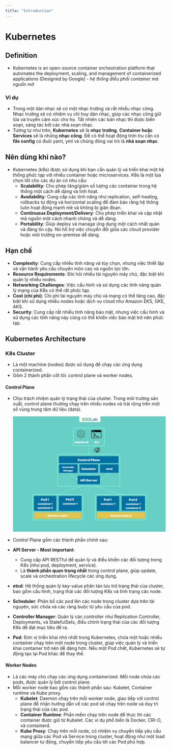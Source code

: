 ```yaml
---
title: "Introduction"
---
```

# Kubernetes

## Definition

- Kubernetes is an open-source container orchestration platform that automates the deployment, scaling, and management of containerized applications (Designed by Google) - _hệ thống điều phối container mã nguồn mở_

### Ví dụ

- Trong một dàn nhạc sẽ có một nhạc trưởng và rất nhiều nhạc công. Nhạc trưởng sẽ có nhiệm vụ chỉ huy dàn nhạc, giúp các nhạc công giữ lửa và truyền cảm xúc cho họ. Tất nhiên các bản nhạc thì được biên soạn, sáng tác bởi các nhà soạn nhạc.
- Tương tự như trên, **Kubernetes** sẽ là **nhạc trưởng**, **Container hoặc Services** sẽ là những **nhạc công**. Để có thể hoạt động trơn tru cần có **file config** có đuôi yaml, yml và chúng đóng vai trò là **nhà soạn nhạc**.

## Nên dùng khi nào?

- Kubernetes (k8s) được sử dụng khi bạn cần quản lý và triển khai một hệ thống phức tạp với nhiều container hoặc microservices. K8s là một lựa chọn tốt cho các dự án có nhu cầu:
  - **Scalability**: Cho phép tăng/giảm số lượng các container trong hệ thống một cách dễ dàng và linh hoạt.
  - **Availability**: Cung cấp các tính năng như replication, self-healing, rollbacks tự động và horizontal scaling để đảm bảo rằng hệ thống luôn hoạt động mạnh mẽ và không bị gián đoạn.
  - **Continuous Deployment/Delivery**: Cho phép triển khai và cập nhật mã nguồn một cách nhanh chóng và dễ dàng.
  - **Portability**: Giúp deploy và manage ứng dụng một cách nhất quán và đáng tin cậy. Nó hỗ trợ việc chuyển đổi giữa các cloud provider hoặc môi trường on-premise dễ dàng.

## Hạn chế

- **Complexity**: Cung cấp nhiều tính năng và tùy chọn, nhưng việc thiết lập và vận hành yêu cầu chuyên môn cao và nguồn lực lớn.
- **Resource Requirements**: Đòi hỏi nhiều tài nguyên máy chủ, đặc biệt khi quản lý nhiều nodes.
- **Networking Challenges**: Việc cấu hình và sử dụng các tính năng quản lý mạng của K8s có thể rất phức tạp.
- **Cost (chi phí)**: Chi phí tài nguyên máy chủ và mạng có thể tăng cao, đặc biệt khi sử dụng nhiều nodes hoặc dịch vụ cloud như Amazon EKS, GKE, AKS.
- **Security**: Cung cấp rất nhiều tính năng bảo mật, nhưng việc cấu hình và sử dụng các tính năng này cũng có thể khiến việc bảo mật trở nên phức tạp.

## Kubernetes Architecture

### K8s Cluster

- Là một machine (nodes) được sử dụng để chạy các ứng dụng containerized.
- Gồm 2 thành phần cốt lõi: control plane và worker nodes.

#### Control Plane

- Chịu trách nhiệm quản lý trạng thái của cluster. Trong môi trường sản xuất, control plane thường chạy trên nhiều nodes và trải rộng trên một số vùng trung tâm dữ liệu (data).

  ![Control Plane](control_plane.png)

- Control Plane gồm các thành phần chính sau:

- **API Server - Most important**:
  - Cung cấp API RESTful để quản lý và điều khiển các đối tượng trong K8s (như pod, deployment, service).
  - Là **thành phần quan trọng nhất** trong control plane, giúp update, scale và orchestration lifecycle các ứng dụng.
- **etcd**: Hệ thống quản lý key-value phân tán lưu trữ trạng thái của cluster, bao gồm cấu hình, trạng thái các đối tượng K8s và tình trạng các node.
- **Scheduler**: Phân bổ các pod lên các node trong cluster dựa trên tài nguyên, sức chứa và các ràng buộc từ yêu cầu của pod.
- **Controller Manager**: Quản lý các controller như Replication Controller, Deployments, và StatefulSets, điều chỉnh trạng thái của các đối tượng K8s để đạt mục tiêu đề ra.
- **Pod**: Đơn vị triển khai nhỏ nhất trong Kubernetes, chứa một hoặc nhiều container chạy trên một node trong cluster, giúp việc quản lý và triển khai container trở nên dễ dàng hơn. Nếu một Pod chết, Kubernetes sẽ tự động tạo lại Pod khác để thay thế.

#### Worker Nodes

- Là các máy chủ chạy các ứng dụng containerized. Mỗi node chứa các pods, được quản lý bởi control plane.
- Mỗi worker node bao gồm các thành phần sau: Kubelet, Container runtime và Kube proxy.
  - **Kubelet**: Daemon chạy trên mỗi worker node, giao tiếp với control plane để nhận hướng dẫn về các pod sẽ chạy trên node và duy trì trạng thái của các pod.
  - **Container Runtime**: Phần mềm chạy trên node để thực thi các container được gửi từ Kubelet. Các ví dụ phổ biến là Docker, CRI-O, và containerd.
  - **Kube Proxy**: Chạy trên mỗi node, có nhiệm vụ chuyển tiếp yêu cầu mạng giữa các Pod và Service trong cluster, hoạt động như một load balancer tự động, chuyển tiếp yêu cầu tới các Pod phù hợp.

